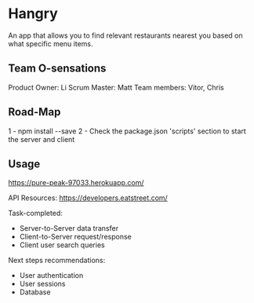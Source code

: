 # Hangry
An app that allows you to find relevant restaurants nearest you based on what specific menu items. 

## Team O-sensations
  Product Owner: Li
  Scrum Master: Matt
  Team members: Vitor, Chris
  
## Road-Map
1 - npm install --save
2 - Check the package.json 'scripts' section to start the server and client

## Usage 
https://pure-peak-97033.herokuapp.com/

API Resources:
https://developers.eatstreet.com/

Task-completed:
- Server-to-Server data transfer
- Client-to-Server request/response
- Client user search queries


Next steps recommendations:
- User authentication
- User sessions
- Database



